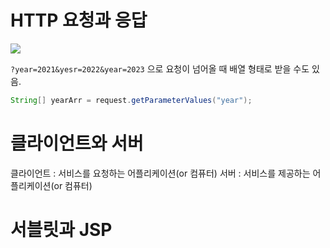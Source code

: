 

# HTTP 요청과 응답

![](https://i.imgur.com/KXS7Nwh.png)


`?year=2021&yesr=2022&year=2023` 으로 요청이 넘어올 때 배열 형태로 받을 수도 있음. 
```java
String[] yearArr = request.getParameterValues("year");
```

# 클라이언트와 서버 

클라이언트 : 서비스를 요청하는 어플리케이션(or 컴퓨터)
서버 : 서비스를 제공하는 어플리케이션(or 컴퓨터)



# 서블릿과 JSP 